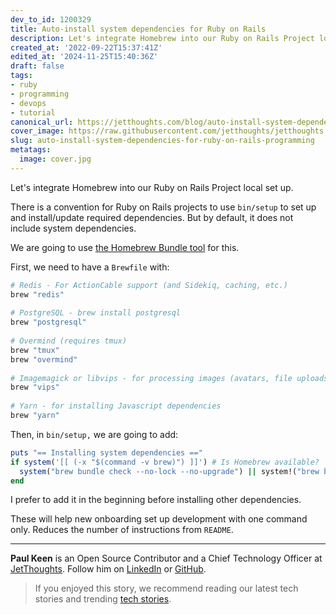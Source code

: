 ```yaml
---
dev_to_id: 1200329
title: Auto-install system dependencies for Ruby on Rails
description: Let's integrate Homebrew into our Ruby on Rails Project local set up.  There is a convention for Ruby...
created_at: '2022-09-22T15:37:41Z'
edited_at: '2024-11-25T15:40:36Z'
draft: false
tags:
- ruby
- programming
- devops
- tutorial
canonical_url: https://jetthoughts.com/blog/auto-install-system-dependencies-for-ruby-on-rails-programming/
cover_image: https://raw.githubusercontent.com/jetthoughts/jetthoughts.github.io/master/content/blog/auto-install-system-dependencies-for-ruby-on-rails-programming/cover.jpg
slug: auto-install-system-dependencies-for-ruby-on-rails-programming
metatags:
  image: cover.jpg
---
```

Let's integrate Homebrew into our Ruby on Rails Project local set up.

There is a convention for Ruby on Rails projects to use `bin/setup` to set up and install/update required dependencies. But by default, it does not include system dependencies. 

We are going to use [the Homebrew Bundle tool](https://github.com/Homebrew/homebrew-bundle) for this.

First, we need to have a `Brewfile` with: 

```ruby
# Redis - For ActionCable support (and Sidekiq, caching, etc.)
brew "redis"
    
# PostgreSQL - brew install postgresql
brew "postgresql"
    
# Overmind (requires tmux)
brew "tmux"
brew "overmind"
    
# Imagemagick or libvips - for processing images (avatars, file uploads, etc.)
brew "vips"
    
# Yarn - for installing Javascript dependencies
brew "yarn"
```

Then, in `bin/setup,` we are going to add:

```ruby
puts "== Installing system dependencies =="
if system('[[ (-x "$(command -v brew)") ]]') # Is Homebrew available?
  system("brew bundle check --no-lock --no-upgrade") || system!("brew bundle --no-upgrade --no-lock") # install if there are missed dependencies
end
```

I prefer to add it in the beginning before installing other dependencies.

These will help new onboarding set up development with one command only. Reduces the number of instructions from `README`.

---

**Paul Keen** is an Open Source Contributor and a Chief Technology Officer at [JetThoughts](https://www.jetthoughts.com). Follow him on [LinkedIn](https://www.linkedin.com/in/paul-keen/) or [GitHub](https://github.com/pftg).
> If you enjoyed this story, we recommend reading our latest tech stories and trending [tech stories](https://jtway.co/trending).
